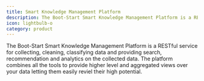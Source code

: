 ```yaml
---
title: Smart Knowledge Management Platform  
description: The Boot-Start Smart Knowledge Management Platform is a RESTful service for collecting, cleaning, classifying data and providing search, recommendation and analytics on the collected data.
icon: lightbulb-o
category: product
---
```

The Boot-Start Smart Knowledge Management Platform is a RESTful service for collecting, cleaning, classifying data and providing search, recommendation and analytics on the collected data. The platform combines all the tools to provide higher level and aggregated views over your data letting them easily reviel their high potential.
